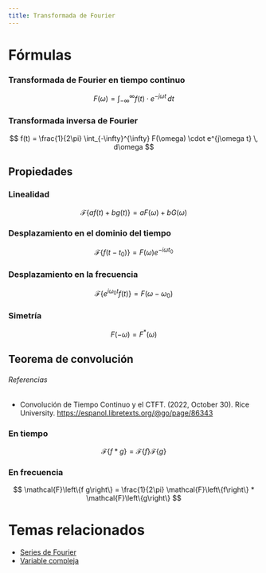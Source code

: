 ```yaml
---
title: Transformada de Fourier
---
```


# Fórmulas

### Transformada de Fourier en tiempo continuo

$$
F(\omega) = \int_{-\infty}^{\infty} f(t) \cdot e^{-j\omega t} \, dt
$$

### Transformada inversa de Fourier

$$
f(t) = \frac{1}{2\pi} \int_{-\infty}^{\infty} F(\omega) \cdot e^{j\omega t} \, d\omega
$$

## Propiedades

### Linealidad

$$\mathcal{F}\{af(t) + bg(t)\} = aF(\omega) + bG(\omega)$$

### Desplazamiento en el dominio del tiempo

$$\mathcal{F}\{f(t - t_0)\} = F(\omega)e^{-i\omega t_0}$$

### Desplazamiento en la frecuencia

$$\mathcal{F}\{e^{i\omega_0 t}f(t)\} = F(\omega - \omega_0)$$

### Simetría

$$F(-\omega) = F^*(\omega)$$

## Teorema de convolución

###### Referencias

- Convolución de Tiempo Continuo y el CTFT. (2022, October 30). Rice University. https://espanol.libretexts.org/@go/page/86343

### En tiempo

$$
\mathcal{F}\left\{f * g\right\} =  \mathcal{F}\left\{f\right\} \mathcal{F}\left\{g\right\}
$$

### En frecuencia

$$
\mathcal{F}\left\{f g\right\} = \frac{1}{2\pi} \mathcal{F}\left\{f\right\} * \mathcal{F}\left\{g\right\}
$$

# Temas relacionados

- [Series de Fourier](Series%20de%20Fourier.md)
- [Variable compleja](Variable%20compleja.md)
